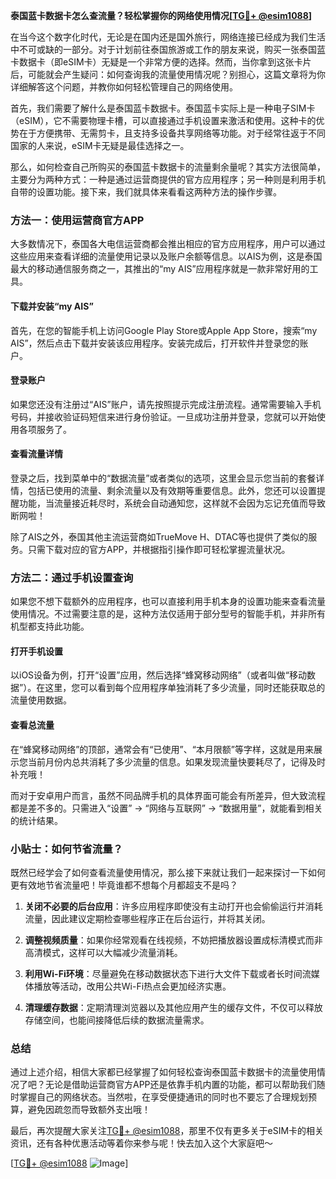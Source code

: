 **泰国蓝卡数据卡怎么查流量？轻松掌握你的网络使用情况[[TG💪+ @esim1088](https://t.me/s/esim1088)]**

在当今这个数字化时代，无论是在国内还是国外旅行，网络连接已经成为我们生活中不可或缺的一部分。对于计划前往泰国旅游或工作的朋友来说，购买一张泰国蓝卡数据卡（即eSIM卡）无疑是一个非常方便的选择。然而，当你拿到这张卡片后，可能就会产生疑问：如何查询我的流量使用情况呢？别担心，这篇文章将为你详细解答这个问题，并教你如何轻松管理自己的网络使用。

首先，我们需要了解什么是泰国蓝卡数据卡。泰国蓝卡实际上是一种电子SIM卡（eSIM），它不需要物理卡槽，可以直接通过手机设置来激活和使用。这种卡的优势在于方便携带、无需剪卡，且支持多设备共享网络等功能。对于经常往返于不同国家的人来说，eSIM卡无疑是最佳选择之一。

那么，如何检查自己所购买的泰国蓝卡数据卡的流量剩余量呢？其实方法很简单，主要分为两种方式：一种是通过运营商提供的官方应用程序；另一种则是利用手机自带的设置功能。接下来，我们就具体来看看这两种方法的操作步骤。

### 方法一：使用运营商官方APP

大多数情况下，泰国各大电信运营商都会推出相应的官方应用程序，用户可以通过这些应用来查看详细的流量使用记录以及账户余额等信息。以AIS为例，这是泰国最大的移动通信服务商之一，其推出的“my AIS”应用程序就是一款非常好用的工具。

#### 下载并安装“my AIS”
首先，在您的智能手机上访问Google Play Store或Apple App Store，搜索“my AIS”，然后点击下载并安装该应用程序。安装完成后，打开软件并登录您的账户。

#### 登录账户
如果您还没有注册过“AIS”账户，请先按照提示完成注册流程。通常需要输入手机号码，并接收验证码短信来进行身份验证。一旦成功注册并登录，您就可以开始使用各项服务了。

#### 查看流量详情
登录之后，找到菜单中的“数据流量”或者类似的选项，这里会显示您当前的套餐详情，包括已使用的流量、剩余流量以及有效期等重要信息。此外，您还可以设置提醒功能，当流量接近耗尽时，系统会自动通知您，这样就不会因为忘记充值而导致断网啦！

除了AIS之外，泰国其他主流运营商如TrueMove H、DTAC等也提供了类似的服务。只需下载对应的官方APP，并根据指引操作即可轻松掌握流量状况。

### 方法二：通过手机设置查询

如果您不想下载额外的应用程序，也可以直接利用手机本身的设置功能来查看流量使用情况。不过需要注意的是，这种方法仅适用于部分型号的智能手机，并非所有机型都支持此功能。

#### 打开手机设置
以iOS设备为例，打开“设置”应用，然后选择“蜂窝移动网络”（或者叫做“移动数据”）。在这里，您可以看到每个应用程序单独消耗了多少流量，同时还能获取总的流量使用数据。

#### 查看总流量
在“蜂窝移动网络”的顶部，通常会有“已使用”、“本月限额”等字样，这就是用来展示您当前月份内总共消耗了多少流量的信息。如果发现流量快要耗尽了，记得及时补充哦！

而对于安卓用户而言，虽然不同品牌手机的具体界面可能会有所差异，但大致流程都是差不多的。只需进入“设置” -> “网络与互联网” -> “数据用量”，就能看到相关的统计结果。

### 小贴士：如何节省流量？

既然已经学会了如何查看流量使用情况，那么接下来就让我们一起来探讨一下如何更有效地节省流量吧！毕竟谁都不想每个月都超支不是吗？

1. **关闭不必要的后台应用**：许多应用程序即使没有主动打开也会偷偷运行并消耗流量，因此建议定期检查哪些程序正在后台运行，并将其关闭。
   
2. **调整视频质量**：如果你经常观看在线视频，不妨把播放器设置成标清模式而非高清模式，这样可以大幅减少流量消耗。
   
3. **利用Wi-Fi环境**：尽量避免在移动数据状态下进行大文件下载或者长时间流媒体播放等活动，改用公共Wi-Fi热点会更加经济实惠。

4. **清理缓存数据**：定期清理浏览器以及其他应用产生的缓存文件，不仅可以释放存储空间，也能间接降低后续的数据流量需求。

### 总结

通过上述介绍，相信大家都已经掌握了如何轻松查询泰国蓝卡数据卡的流量使用情况了吧？无论是借助运营商官方APP还是依靠手机内置的功能，都可以帮助我们随时掌握自己的网络状态。当然啦，在享受便捷通讯的同时也不要忘了合理规划预算，避免因疏忽而导致额外支出哦！

最后，再次提醒大家关注[TG💪+ @esim1088](https://t.me/s/esim1088)，那里不仅有更多关于eSIM卡的相关资讯，还有各种优惠活动等着你来参与呢！快去加入这个大家庭吧～

[[TG💪+ @esim1088](https://t.me/s/esim1088) ![Image](https://i.postimg.cc/4NQfJmqS/Snipaste-2025-05-13-00-14-12.png)]